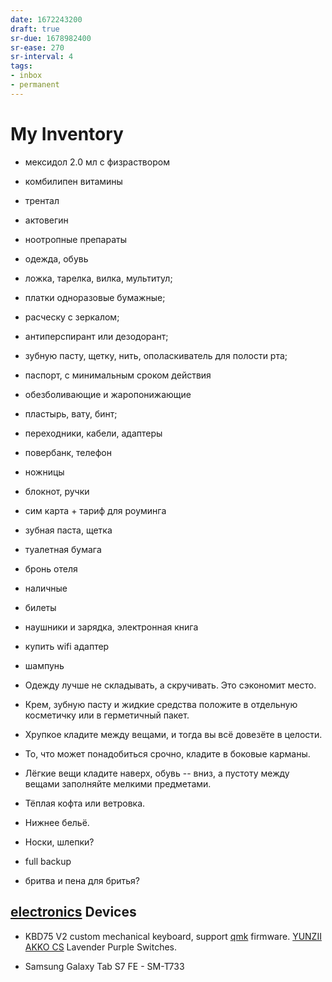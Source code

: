 ```yaml
---
date: 1672243200
draft: true
sr-due: 1678982400
sr-ease: 270
sr-interval: 4
tags:
- inbox
- permanent
---
```


# My Inventory


- мексидол 2.0 мл с физраствором
- комбилипен витамины
- трентал
- актовегин
- ноотропные препараты
- одежда, обувь
- ложка, тарелка, вилка, мультитул;
- платки одноразовые бумажные;
- расческу с зеркалом;
- антиперспирант или дезодорант;
- зубную пасту, щетку, нить, ополаскиватель для полости рта;
- паспорт, с минимальным сроком действия
- обезболивающие и жаропонижающие
- пластырь, вату, бинт;
- переходники, кабели, адаптеры
- повербанк, телефон
- ножницы
- блокнот, ручки
- сим карта + тариф для роуминга
- зубная паста, щетка
- туалетная бумага
- бронь отеля
- наличные
- билеты
- наушники и зарядка, электронная книга
- купить wifi адаптер
- шампунь
- Одежду лучше не складывать, а скручивать. Это сэкономит место.
- Крем, зубную пасту и жидкие средства положите в отдельную косметичку или в
  герметичный пакет.

- Хрупкое кладите между вещами, и тогда вы всё довезёте в целости.
- То, что может понадобиться срочно, кладите в боковые карманы.
- Лёгкие вещи кладите наверх, обувь -- вниз, а пустоту между вещами заполняйте
  мелкими предметами.

- Тёплая кофта или ветровка.
- Нижнее бельё.
- Носки, шлепки?
- full backup
- бритва и пена для бритья?

## [electronics](./digital%20electronics.md) Devices


- KBD75 V2 custom mechanical keyboard, support [qmk](./qmk.md) firmware.
  [YUNZII AKKO
  CS](https://www.yunzii.com/products/yunzii-akko-cs-switches-45-pcs) Lavender
  Purple Switches.

- Samsung Galaxy Tab S7 FE - SM-T733
